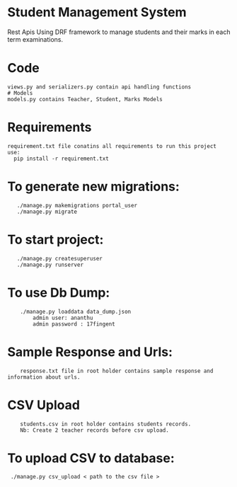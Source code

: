 
# Student Management System
  Rest Apis Using DRF framework to manage students and their marks in each term examinations.
  # Code
    views.py and serializers.py contain api handling functions
    # Models
    models.py contains Teacher, Student, Marks Models
  # Requirements
    requirement.txt file conatins all requirements to run this project
    use:
      pip install -r requirement.txt
   # To generate new migrations:
       ./manage.py makemigrations portal_user
       ./manage.py migrate
   # To start project:
       ./manage.py createsuperuser
       ./manage.py runserver

   # To use Db Dump:
        ./manage.py loaddata data_dump.json
            admin user: ananthu
            admin password : 17fingent

   # Sample Response and Urls:
        response.txt file in root holder contains sample response and information about urls.

   # CSV Upload
        students.csv in root holder contains students records.
        Nb: Create 2 teacher records before csv upload.

   # To upload CSV to database:
     ./manage.py csv_upload < path to the csv file >
